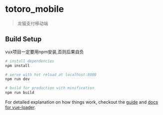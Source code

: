 # totoro_mobile

> 龙猫支付移动端

## Build Setup
vux项目一定要用npm安装,否则后果自负
``` bash
# install dependencies
npm install

# serve with hot reload at localhost:8080
npm run dev

# build for production with minification
npm run build
```

For detailed explanation on how things work, checkout the [guide](http://vuejs-templates.github.io/webpack/) and [docs for vue-loader](http://vuejs.github.io/vue-loader).
